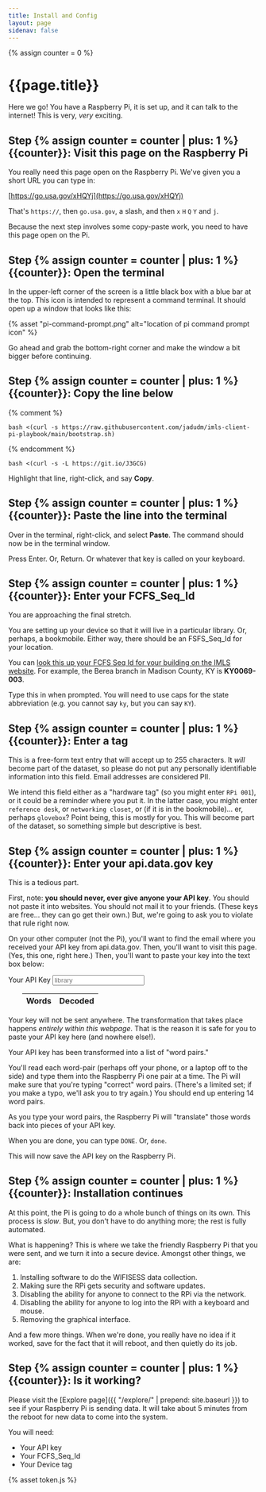 ```yaml
---
title: Install and Config
layout: page
sidenav: false
---
```

{% assign counter = 0 %}

# {{page.title}}

Here we go! You have a Raspberry Pi, it is set up, and it can talk to the internet! This is very, *very* exciting.

##  Step {% assign counter = counter | plus: 1 %}{{counter}}: Visit this page on the Raspberry Pi

You really need this page open on the Raspberry Pi. We've given you a short URL you can type in:

[https://go.usa.gov/xHQYj](https://go.usa.gov/xHQYj)

That's `https://`, then `go.usa.gov`, a slash, and then `x` `H` `Q` `Y` and `j`.

Because the next step involves some copy-paste work, you need to have this page open on the Pi.

## Step {% assign counter = counter | plus: 1 %}{{counter}}: Open the terminal

In the upper-left corner of the screen is a little black box with a blue bar at the top. This icon is intended to represent a command terminal. It should open up a window that looks like this:

{% asset "pi-command-prompt.png" alt="location of pi command prompt icon" %}

Go ahead and grab the bottom-right corner and make the window a bit bigger before continuing.

## Step {% assign counter = counter | plus: 1 %}{{counter}}: Copy the line below

{% comment %}
```
bash <(curl -s https://raw.githubusercontent.com/jadudm/imls-client-pi-playbook/main/bootstrap.sh)
```
{% endcomment %}

```
bash <(curl -s -L https://git.io/J3GCG)
```

Highlight that line, right-click, and say **Copy**.

## Step {% assign counter = counter | plus: 1 %}{{counter}}: Paste the line into the terminal

Over in the terminal, right-click, and select **Paste**. The command should now be in the terminal window.

Press Enter. Or, Return. Or whatever that key is called on your keyboard.

## Step {% assign counter = counter | plus: 1 %}{{counter}}: Enter your FCFS_Seq_Id

You are approaching the final stretch.

You are setting up your device so that it will live in a particular library. Or, perhaps, a bookmobile. Either way, there should be an FSFS_Seq_Id for your location.

You can [look this up your FCFS Seq Id for your building on the IMLS website](https://www.imls.gov/search-compare/). For example, the Berea branch in Madison County, KY is **KY0069-003**.

Type this in when prompted. You will need to use caps for the state abbreviation (e.g. you cannot say `ky`, but you can say `KY`).

## Step {% assign counter = counter | plus: 1  %}{{counter}}: Enter a tag

This is a free-form text entry that will accept up to 255 characters. It *will* become part of the dataset, so please do not put any personally identifiable information into this field. Email addresses are considered PII.

We intend this field either as a "hardware tag" (so you might enter `RPi 001`), or it could be a reminder where you put it. In the latter case, you might enter `reference desk`, or `networking closet`, or (if it is in the bookmobile)... er, perhaps `glovebox`? Point being, this is mostly for you. This will become part of the dataset, so something simple but descriptive is best.

## Step {% assign counter = counter | plus: 1 %}{{counter}}: Enter your api.data.gov key

This is a tedious part.

First, note: **you should never, ever give anyone your API key**. You should not paste it into websites. You should not mail it to your friends. (These keys are free... they can go get their own.) But, we're going to ask you to violate that rule right now.

On your other computer (not the Pi), you'll want to find the email where you received your API key from api.data.gov. Then, you'll want to visit this page. (Yes, this one, right here.) Then, you'll want to paste your key into the text box below:

<script type="text/javascript" src="{{ '/js/wordlist.js' | prepend: site.baseurl }}"></script>

<div class="grid-container">
  <div class="grid-row">
    <div class="tablet:grid-col">
        <label class="usa-label" for="api-key">Your API Key</label>
        <input class="usa-input" id="api-key" name="api-key" type="text" placeholder="library">
    </div>
    <div class="grid-col-fill" style="padding-left: 2em;">
        <table class="usa-table usa-table--borderless usa-table--striped">
            <thead>
                <tr>
                    <th scope="col">Words</th>
                    <th scope="col">Decoded</th>
                </tr>
            </thead>
            <tbody id="tablebody">
            </tbody>
        </table>
    </div>
</div>
</div>

Your key will not be sent anywhere. The transformation that takes place happens *entirely within this webpage*. That is the reason it is safe for you to paste your API key here (and nowhere else!).

Your API key has been transformed into a list of "word pairs."

You'll read each word-pair (perhaps off your phone, or a laptop off to the side) and type them into the Raspberry Pi one pair at a time. The Pi will make sure that you're typing "correct" word pairs. (There's a limited set; if you make a typo, we'll ask you to try again.) You should end up entering 14 word pairs.

As you type your word pairs, the Raspberry Pi will "translate" those words back into pieces of your API key.

When you are done, you can type `DONE`. Or, `done`.

This will now save the API key on the Raspberry Pi.

## Step {% assign counter = counter | plus: 1 %}{{counter}}: Installation continues

At this point, the Pi is going to do a whole bunch of things on its own. This process is *slow*. But, you don't have to do anything more; the rest is fully automated.

What is happening? This is where we take the friendly Raspberry Pi that you were sent, and we turn it into a secure device. Amongst other things, we are:

1. Installing software to do the WIFISESS data collection.
2. Making sure the RPi gets security and software updates.
3. Disabling the ability for anyone to connect to the RPi via the network.
4. Disabling the ability for anyone to log into the RPi with a keyboard and mouse.
5. Removing the graphical interface.

And a few more things. When we're done, you really have no idea if it worked, save for the fact that it will reboot, and then quietly do its job.

## Step {% assign counter = counter | plus: 1 %}{{counter}}: Is it working?

Please visit the [Explore page]({{ "/explore/" | prepend: site.baseurl }}) to see if your Raspberry Pi is sending data. It will take about 5 minutes from the reboot for new data to come into the system.

You will need:

- Your API key
- Your FCFS_Seq_Id
- Your Device tag

{% asset token.js %}
